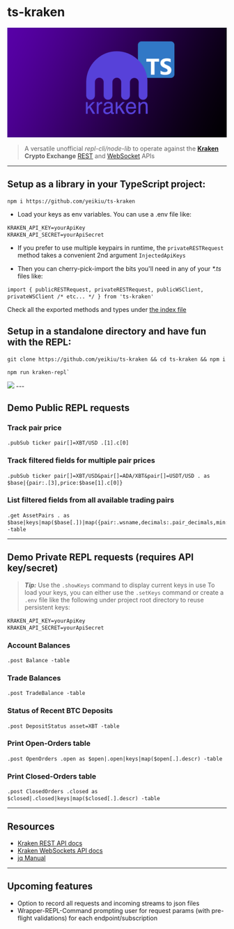 # ts-kraken

<img src=".github/ts_kraken_logo.png" width="640px" />

> A versatile unofficial _repl-cli/node-lib_ to operate against the **[Kraken](https://kraken.com) Crypto Exchange** [REST](https://docs.kraken.com/rest/) and [WebSocket](https://docs.kraken.com/websockets/) APIs
---


## Setup as a library in your TypeScript project:

````
npm i https://github.com/yeikiu/ts-kraken
````

- Load your keys as env variables. You can use a .env file like:
````
KRAKEN_API_KEY=yourApiKey
KRAKEN_API_SECRET=yourApiSecret
````

- If you prefer to use multiple keypairs in runtime, the `privateRESTRequest` method takes a convenient 2nd argument `InjectedApiKeys`

- Then you can cherry-pick-import the bits you'll need in any of your _*.ts_ files like:

````
import { publicRESTRequest, privateRESTRequest, publicWSClient, privateWSClient /* etc... */ } from 'ts-kraken'
````

Check all the exported methods and types under [the index file](https://github.com/yeikiu/ts-kraken/blob/master/src/index.ts)

## Setup in a standalone directory and have fun with the REPL:

````
git clone https://github.com/yeikiu/ts-kraken && cd ts-kraken && npm i
````

````
npm run kraken-repl`
````

<img src=".github/ts_kraken_demo.gif" />
---


## Demo Public REPL requests

### Track pair price
````
.pubSub ticker pair[]=XBT/USD .[1].c[0]
````

### Track filtered fields for multiple pair prices
````
.pubSub ticker pair[]=XBT/USD&pair[]=ADA/XBT&pair[]=USDT/USD . as $base|{pair:.[3],price:$base[1].c[0]}
````

### List filtered fields from all available trading pairs
````
.get AssetPairs . as $base|keys|map($base[.])|map({pair:.wsname,decimals:.pair_decimals,min:.ordermin}) -table
````
---


## Demo Private REPL requests (requires API key/secret)

>_**Tip:**_ Use the `.showKeys` command to display current keys in use
>To load your keys, you can either use the `.setKeys` command or create a `.env` file like the following under project root directory to reuse persistent keys:

````
KRAKEN_API_KEY=yourApiKey
KRAKEN_API_SECRET=yourApiSecret
````

### Account Balances
````
.post Balance -table
````

### Trade Balances
````
.post TradeBalance -table
````

### Status of Recent BTC Deposits
````
.post DepositStatus asset=XBT -table
````

### Print Open-Orders table
````
.post OpenOrders .open as $open|.open|keys|map($open[.].descr) -table
````

### Print Closed-Orders table
````
.post ClosedOrders .closed as $closed|.closed|keys|map($closed[.].descr) -table
````
---


## Resources

* [Kraken REST API docs](https://docs.kraken.com/rest/)
* [Kraken WebSockets API docs](https://docs.kraken.com/websockets/)
* [jq Manual](https://stedolan.github.io/jq/manual)
---


## Upcoming features

- Option to record all requests and incoming streams to json files
- Wrapper-REPL-Command prompting user for request params (with pre-flight validations) for each endpoint/subscription
